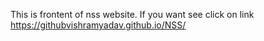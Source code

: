 This is frontent of nss website.
If you want see click on link https://githubvishramyadav.github.io/NSS/
